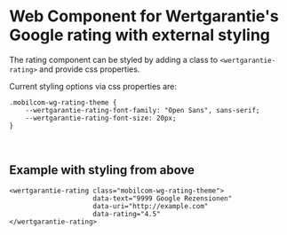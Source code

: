 # Web Component for Wertgarantie's Google rating with external styling

The rating component can be styled by adding a class to `<wertgarantie-rating>` and provide css properties.

Current styling options via css properties are: 

```
.mobilcom-wg-rating-theme {
    --wertgarantie-rating-font-family: "Open Sans", sans-serif;
    --wertgarantie-rating-font-size: 20px;
}
```

<br/>

## Example with styling from above 
```
<wertgarantie-rating class="mobilcom-wg-rating-theme">
                     data-text="9999 Google Rezensionen"
                     data-uri="http://example.com"
                     data-rating="4.5"
</wertgarantie-rating>
```

